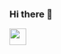 ### Hi there 👋
<img src="https://raw.githubusercontent.com/<OWNER>/<OWNER>/master/<GIF_NAME>.gif" width="30px">

